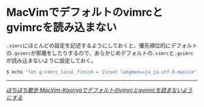 # <span>MacVimでデフォルトの</span><span>vimrcとgvimrcを読み込まない</span>

`.vimrc`にほとんどの設定を記述するようにしておくと、優先順位的にデフォルトの`.gvimrc`が邪魔をしたりするので、あらかじめデフォルトの`.vimrc`と`.gvimrc`が読み込まないように設定しておく。

~~~ sh
$ echo "let g:vimrc_local_finish = 1\nset langmenu=ja_ja.utf-8.macvim" > /Applications/MacVim.app/Contents/Resources/vim/vimrc_local.vim && echo "let g:gvimrc_local_finish = 1" > /Applications/MacVim.app/Contents/Resources/vim/gvimrc_local.vim
~~~

* * *

<cite>[ぼちぼち散歩 MacVim-Kaoriyaでデフォルトのvimrcとgvimrcを読まないようにする](http://relaxedcolumn.blog8.fc2.com/blog-entry-153.html)</cite>
